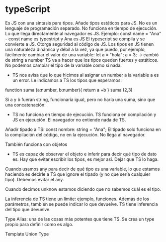 # typeScript

Es JS con una sintasis para tipos. Añade tipos estáticos para JS. No es un lenguaje de programación separado.
No funciona en tiempo de ejecución. Lo que llega directamente al navegador es JS. Ejemplo:
const name = "Ana" - const name es typestript y Ana es JS
El typescript se compila y se convierte a JS.
Otorga seguridad al código de JS.
Los tipos en JS tienen una naturaleza dinámica y débil a la vez, ya que puedo, por ejemplo, fácilmente cambiar el valor de una variable:
let a = "hola";
a = 3; -> cambió de string a number
TS va a hacer que los tipos queden fuertes y estáticos. No podemos cambiar el tipo de la variable como si nada.

- TS nos avisa que lo que hicimos al asignar un number a la variable a es un error.
  Le indicamos a TS los tipos que esperamos:

function suma (a:number, b:number){
return a +b
}
suma (2,3)

Si a y b fueran string, funcionaría igual, pero no haría una suma, sino que una concatenación.

- TS no funciona en tiempo de ejecución. TS funciona en compilación y JS en ejecución. El navegador no entiende nada de TS.

Añadir tipado a TS:
const nombre: string = "Ana";
El tipado solo funciona en la compilación del código, no en la ejecución. No llega al navegador.

También funciona con objetos

- TS es capaz de observar el objeto e inferir para decir qué tipo de dato es.
  Hay que evitar escribir los tipos, es mejor así. Dejar que TS lo haga.

Cuando usamos any para decir de qué tipo es una variable, lo que estamos haciendo es decirle a TS que ignore el tipado (y no que sería cualquier tipo). Debemos evitar el any.

Cuando decimos unknow estamos diciendo que no sabemos cuál es el tipo.

La inferencia de TS tiene un límite: ejemplo, funciones.
Además de los parámetros, también se puede indicar lo que devuelve. TS tiene inferencia del tipo que devuelve.

Type Alias: una de las cosas más potentes que tiene TS.
Se crea un type propio para definir como es algo.

Template Union Type
